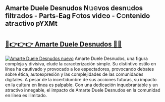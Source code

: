 ## Amarte Duele Desnudos N𝚞𝚎vos desn𝚞dos filtr𝚊dos - Parts-Eag F𝚘tos vid𝚎o - C𝚘ntenido atr𝚊ctivo pYXMt

# <h2><a href="http://mba01ux.tromn.icu/?c=Amarte+Duele+Desnudos">🔗👉👉👉 Amarte Duele Desnudos 🔗🔗</a></h2>

[![Amarte Duele Desnudos nuevo](https://i.imgur.com/pEAQMta.gif)](http://mba01ux.tromn.icu/?c=Amarte+Duele+Desnudos)
Amarte Duele Desnudos, una figura compleja y divisiva, elude la caracterización simple. Su distintivo estilo en línea ha cautivado y provocado a los espectadores, provocando debates sobre ética, autoexpresión y las complejidades de las comunidades digitales. A pesar de la incertidumbre de sus acciones futuras, su impacto en la cultura en línea es palpable. Con una dedicación inquebrantable y un atractivo innegable, el impacto de Amarte Duele Desnudos en la comunidad en línea es ilimitado.
